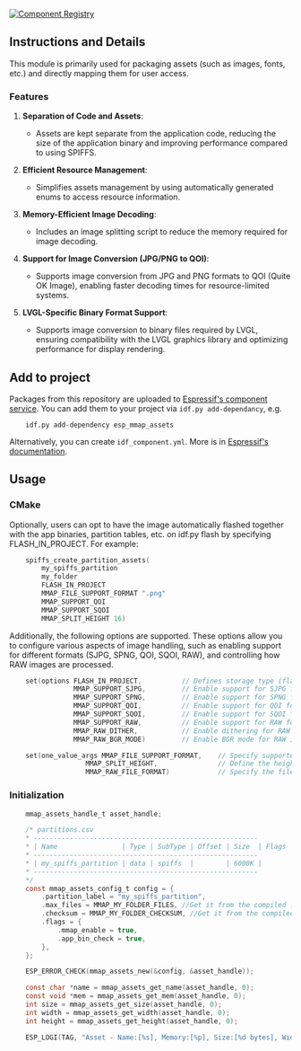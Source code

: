 [![Component Registry](https://components.espressif.com/components/espressif/esp_mmap_assets/badge.svg)](https://components.espressif.com/components/espressif/esp_mmap_assets)

## Instructions and Details

This module is primarily used for packaging assets (such as images, fonts, etc.) and directly mapping them for user access.

### Features

1. **Separation of Code and Assets**:
    - Assets are kept separate from the application code, reducing the size of the application binary and improving performance compared to using SPIFFS.

2. **Efficient Resource Management**:
    - Simplifies assets management by using automatically generated enums to access resource information.

3. **Memory-Efficient Image Decoding**:
    - Includes an image splitting script to reduce the memory required for image decoding.

4. **Support for Image Conversion (JPG/PNG to QOI)**:
    - Supports image conversion from JPG and PNG formats to QOI (Quite OK Image), enabling faster decoding times for resource-limited systems.

5. **LVGL-Specific Binary Format Support**:
    - Supports image conversion to binary files required by LVGL, ensuring compatibility with the LVGL graphics library and optimizing performance for display rendering.


## Add to project

Packages from this repository are uploaded to [Espressif's component service](https://components.espressif.com/).
You can add them to your project via `idf.py add-dependancy`, e.g.
```
    idf.py add-dependency esp_mmap_assets
```

Alternatively, you can create `idf_component.yml`. More is in [Espressif's documentation](https://docs.espressif.com/projects/esp-idf/en/latest/esp32/api-guides/tools/idf-component-manager.html).

## Usage

### CMake
Optionally, users can opt to have the image automatically flashed together with the app binaries, partition tables, etc. on idf.py flash by specifying FLASH_IN_PROJECT. For example:
```c
    spiffs_create_partition_assets(
        my_spiffs_partition
        my_folder
        FLASH_IN_PROJECT
        MMAP_FILE_SUPPORT_FORMAT ".png"
        MMAP_SUPPORT_QOI
        MMAP_SUPPORT_SQOI
        MMAP_SPLIT_HEIGHT 16)
```
Additionally, the following options are supported. These options allow you to configure various aspects of image handling, such as enabling support for different formats (SJPG, SPNG, QOI, SQOI, RAW), and controlling how RAW images are processed.
```c
    set(options FLASH_IN_PROJECT,          // Defines storage type (flash in project)
                MMAP_SUPPORT_SJPG,         // Enable support for SJPG format
                MMAP_SUPPORT_SPNG,         // Enable support for SPNG format
                MMAP_SUPPORT_QOI,          // Enable support for QOI format
                MMAP_SUPPORT_SQOI,         // Enable support for SQOI format
                MMAP_SUPPORT_RAW,          // Enable support for RAW format (LVGL conversion only)
                MMAP_RAW_DITHER,           // Enable dithering for RAW images (LVGL conversion only)
                MMAP_RAW_BGR_MODE)         // Enable BGR mode for RAW images (LVGL conversion only)

    set(one_value_args MMAP_FILE_SUPPORT_FORMAT,    // Specify supported file format (e.g., .png, .jpg)
                   MMAP_SPLIT_HEIGHT,               // Define the height for image splitting
                   MMAP_RAW_FILE_FORMAT)            // Specify the file format for RAW images (LVGL conversion only)

```

### Initialization
```c
    mmap_assets_handle_t asset_handle;

    /* partitions.csv
    * --------------------------------------------------------
    * | Name                | Type | SubType | Offset | Size  | Flags     |
    * --------------------------------------------------------
    * | my_spiffs_partition | data | spiffs  |        | 6000K |           |
    * --------------------------------------------------------
    */
    const mmap_assets_config_t config = {
        .partition_label = "my_spiffs_partition",
        .max_files = MMAP_MY_FOLDER_FILES, //Get it from the compiled .h
        .checksum = MMAP_MY_FOLDER_CHECKSUM, //Get it from the compiled .h
        .flags = {
            .mmap_enable = true,
            .app_bin_check = true,
        },
    };

    ESP_ERROR_CHECK(mmap_assets_new(&config, &asset_handle));

    const char *name = mmap_assets_get_name(asset_handle, 0);
    const void *mem = mmap_assets_get_mem(asset_handle, 0);
    int size = mmap_assets_get_size(asset_handle, 0);
    int width = mmap_assets_get_width(asset_handle, 0);
    int height = mmap_assets_get_height(asset_handle, 0);

    ESP_LOGI(TAG, "Asset - Name:[%s], Memory:[%p], Size:[%d bytes], Width:[%d px], Height:[%d px]", name, mem, size, width, height);

```
